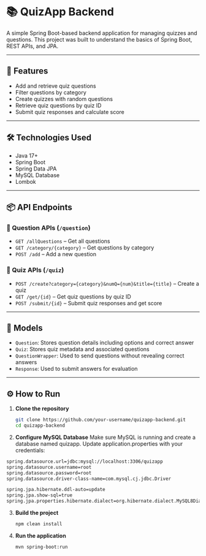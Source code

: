# 📚 QuizApp Backend

A simple Spring Boot-based backend application for managing quizzes and questions. This project was built to understand the basics of Spring Boot, REST APIs, and JPA.

---

## 🚀 Features

- Add and retrieve quiz questions  
- Filter questions by category  
- Create quizzes with random questions  
- Retrieve quiz questions by quiz ID  
- Submit quiz responses and calculate score  

---

## 🛠️ Technologies Used

- Java 17+  
- Spring Boot  
- Spring Data JPA  
- MySQL Database  
- Lombok  

---

## 📦 API Endpoints

### 🔹 Question APIs (`/question`)
- `GET /allQuestions` – Get all questions  
- `GET /category/{category}` – Get questions by category  
- `POST /add` – Add a new question  

### 🔹 Quiz APIs (`/quiz`)
- `POST /create?category={category}&numQ={num}&title={title}` – Create a quiz  
- `GET /get/{id}` – Get quiz questions by quiz ID  
- `POST /submit/{id}` – Submit quiz responses and get score  

---

## 🧪 Models

- `Question`: Stores question details including options and correct answer  
- `Quiz`: Stores quiz metadata and associated questions  
- `QuestionWrapper`: Used to send questions without revealing correct answers  
- `Response`: Used to submit answers for evaluation  

---

## ⚙️ How to Run

1. **Clone the repository**  
   ```bash
   git clone https://github.com/your-username/quizapp-backend.git
   cd quizapp-backend
   ```
2. **Configure MySQL Database**
  Make sure MySQL is running and create a database named quizapp.
  Update application.properties with your credentials:
  ```bash
  spring.datasource.url=jdbc:mysql://localhost:3306/quizapp
  spring.datasource.username=root
  spring.datasource.password=root
  spring.datasource.driver-class-name=com.mysql.cj.jdbc.Driver
  
  spring.jpa.hibernate.ddl-auto=update
  spring.jpa.show-sql=true
  spring.jpa.properties.hibernate.dialect=org.hibernate.dialect.MySQL8Dialect
  ```
3. **Build the project**
   ```bash
   npm clean install
   ```
4. **Run the application**
   ```bash
   mvn spring-boot:run
   ```

